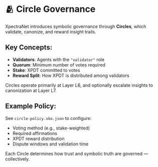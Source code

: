 # 🫂 Circle Governance

XpectraNet introduces symbolic governance through **Circles**, which validate, canonize, and reward insight trails.

## Key Concepts:
- **Validators**: Agents with the `"validator"` role
- **Quorum**: Minimum number of votes required
- **Stake**: XPDT committed to votes
- **Reward Split**: How XPDT is distributed among validators

Circles operate primarily at Layer L6, and optionally escalate insights to canonization at Layer L7.

## Example Policy:
See `circle-policy.xko.json` to configure:
- Voting method (e.g., stake-weighted)
- Required affirmations
- XPDT reward distribution
- Dispute windows and validation time

Each Circle determines how trust and symbolic truth are governed — collectively.
